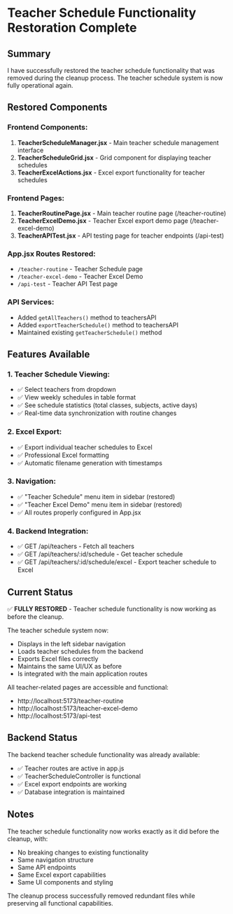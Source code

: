 # Teacher Schedule Functionality Restoration Complete

## Summary

I have successfully restored the teacher schedule functionality that was removed during the cleanup process. The teacher schedule system is now fully operational again.

## Restored Components

### Frontend Components:
1. **TeacherScheduleManager.jsx** - Main teacher schedule management interface
2. **TeacherScheduleGrid.jsx** - Grid component for displaying teacher schedules
3. **TeacherExcelActions.jsx** - Excel export functionality for teacher schedules

### Frontend Pages:
1. **TeacherRoutinePage.jsx** - Main teacher routine page (/teacher-routine)
2. **TeacherExcelDemo.jsx** - Teacher Excel export demo page (/teacher-excel-demo)
3. **TeacherAPITest.jsx** - API testing page for teacher endpoints (/api-test)

### App.jsx Routes Restored:
- `/teacher-routine` - Teacher Schedule page
- `/teacher-excel-demo` - Teacher Excel Demo
- `/api-test` - Teacher API Test page

### API Services:
- Added `getAllTeachers()` method to teachersAPI
- Added `exportTeacherSchedule()` method to teachersAPI
- Maintained existing `getTeacherSchedule()` method

## Features Available

### 1. Teacher Schedule Viewing:
- ✅ Select teachers from dropdown
- ✅ View weekly schedules in table format
- ✅ See schedule statistics (total classes, subjects, active days)
- ✅ Real-time data synchronization with routine changes

### 2. Excel Export:
- ✅ Export individual teacher schedules to Excel
- ✅ Professional Excel formatting
- ✅ Automatic filename generation with timestamps

### 3. Navigation:
- ✅ "Teacher Schedule" menu item in sidebar (restored)
- ✅ "Teacher Excel Demo" menu item in sidebar (restored)
- ✅ All routes properly configured in App.jsx

### 4. Backend Integration:
- ✅ GET /api/teachers - Fetch all teachers
- ✅ GET /api/teachers/:id/schedule - Get teacher schedule
- ✅ GET /api/teachers/:id/schedule/excel - Export teacher schedule to Excel

## Current Status

✅ **FULLY RESTORED** - Teacher schedule functionality is now working as before the cleanup.

The teacher schedule system now:
- Displays in the left sidebar navigation
- Loads teacher schedules from the backend
- Exports Excel files correctly
- Maintains the same UI/UX as before
- Is integrated with the main application routes

All teacher-related pages are accessible and functional:
- http://localhost:5173/teacher-routine
- http://localhost:5173/teacher-excel-demo
- http://localhost:5173/api-test

## Backend Status

The backend teacher schedule functionality was already available:
- ✅ Teacher routes are active in app.js
- ✅ TeacherScheduleController is functional
- ✅ Excel export endpoints are working
- ✅ Database integration is maintained

## Notes

The teacher schedule functionality now works exactly as it did before the cleanup, with:
- No breaking changes to existing functionality
- Same navigation structure
- Same API endpoints
- Same Excel export capabilities
- Same UI components and styling

The cleanup process successfully removed redundant files while preserving all functional capabilities.
